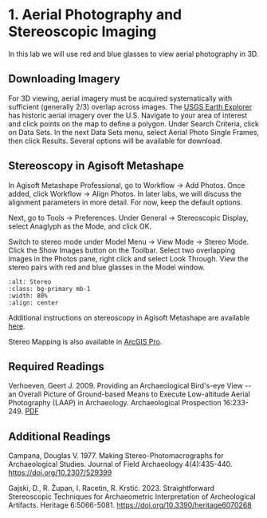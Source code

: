 # 1. Aerial Photography and Stereoscopic Imaging

In this lab we will use red and blue glasses to view aerial photography in 3D.

## Downloading Imagery

For 3D viewing, aerial imagery must be acquired systematically with sufficient (generally 2/3) overlap across images. The [USGS Earth Explorer](https://earthexplorer.usgs.gov/) has historic aerial imagery over the U.S. Navigate to your area of interest and click points on the map to define a polygon. Under Search Criteria, click on Data Sets. In the next Data Sets menu, select Aerial Photo Single Frames, then click Results. Several options will be available for download.

## Stereoscopy in Agisoft Metashape

In Agisoft Metashape Professional, go to Workflow -> Add Photos. Once added, click Workflow -> Align Photos. In later labs, we will discuss the alignment parameters in more detail. For now, keep the default options.

Next, go to Tools -> Preferences. Under General -> Stereoscopic Display, select Anaglyph as the Mode, and click OK.

Switch to stereo mode under Model Menu -> View Mode -> Stereo Mode. Click the Show Images button on the Toolbar. Select two overlapping images in the Photos pane, right click and select Look Through. View the stereo pairs with red and blue glasses in the Model window.

```{image} /images/stereo.jpg
:alt: Stereo
:class: bg-primary mb-1
:width: 80%
:align: center
```

Additional instructions on stereoscopy in Agisoft Metashape are available [here](https://agisoft.freshdesk.com/support/solutions/articles/31000153699-stereo-pair-selection-measurements-and-navigation).

Stereo Mapping is also available in [ArcGIS Pro](https://pro.arcgis.com/en/pro-app/latest/help/analysis/image-analyst/introduction-to-stereo-mapping.htm).

## Required Readings

Verhoeven, Geert J. 2009. Providing an Archaeological Bird's-eye View -- an Overall 
Picture of Ground-based Means to Execute Low-altitude Aerial Photography (LAAP) in
Archaeology. Archaeological Prospection 16:233-249. [PDF](https://www.academia.edu/423604/Providing_An_Archaeological_Birds_eye_View_an_Overall_Picture_of_Ground_based_Means_to_Execute_Low_altitude_Aerial_Photography_LAAP_In_Archaeology)

## Additional Readings

Campana, Douglas V. 1977. Making Stereo-Photomacrographs for Archaeological Studies. Journal of Field Archaeology 4(4):435-440. <https://doi.org/10.2307/529399>

Gajski, D., R. Župan, I. Racetin, R. Krstić. 2023. Straightforward Stereoscopic 
Techniques for Archaeometric Interpretation of Archeological Artifacts. 
Heritage 6:5066-5081. <https://doi.org/10.3390/heritage6070268>